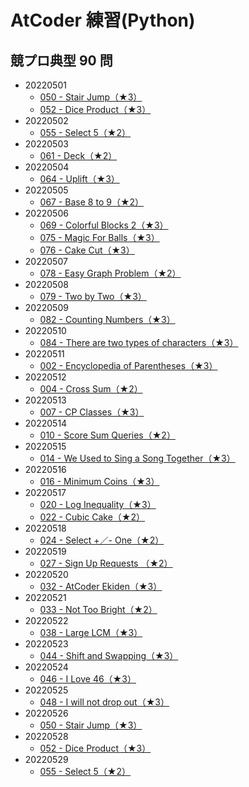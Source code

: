 # AtCoder 練習(Python)

## 競プロ典型 90 問

- 20220501
  - [050 - Stair Jump（★3）](https://atcoder.jp/contests/typical90/tasks/typical90_ax)
  - [052 - Dice Product（★3）](https://atcoder.jp/contests/typical90/tasks/typical90_az)
- 20220502
  - [055 - Select 5（★2）](https://atcoder.jp/contests/typical90/tasks/typical90_bc)
- 20220503
  - [061 - Deck（★2）](https://atcoder.jp/contests/typical90/tasks/typical90_bi)
- 20220504
  - [064 - Uplift（★3）](https://atcoder.jp/contests/typical90/tasks/typical90_bl)
- 20220505
  - [067 - Base 8 to 9（★2）](https://atcoder.jp/contests/typical90/tasks/typical90_bo)
- 20220506
  - [069 - Colorful Blocks 2（★3）](https://atcoder.jp/contests/typical90/tasks/typical90_bq)
  - [075 - Magic For Balls（★3）](https://atcoder.jp/contests/typical90/tasks/typical90_bw)
  - [076 - Cake Cut（★3）](https://atcoder.jp/contests/typical90/tasks/typical90_bx)
- 20220507
  - [078 - Easy Graph Problem（★2）](https://atcoder.jp/contests/typical90/tasks/typical90_bz)
- 20220508
  - [079 - Two by Two（★3）](https://atcoder.jp/contests/typical90/tasks/typical90_ca)
- 20220509
  - [082 - Counting Numbers（★3）](https://atcoder.jp/contests/typical90/tasks/typical90_cd)
- 20220510
  - [084 - There are two types of characters（★3）](https://atcoder.jp/contests/typical90/tasks/typical90_cf)
- 20220511
  - [002 - Encyclopedia of Parentheses（★3）](https://atcoder.jp/contests/typical90/tasks/typical90_b)
- 20220512
  - [004 - Cross Sum（★2）](https://atcoder.jp/contests/typical90/tasks/typical90_d)
- 20220513
  - [007 - CP Classes（★3）](https://atcoder.jp/contests/typical90/tasks/typical90_g)
- 20220514
  - [010 - Score Sum Queries（★2）](https://atcoder.jp/contests/typical90/tasks/typical90_j)
- 20220515
  - [014 - We Used to Sing a Song Together（★3）](https://atcoder.jp/contests/typical90/tasks/typical90_n)
- 20220516
  - [016 - Minimum Coins（★3）](https://atcoder.jp/contests/typical90/tasks/typical90_p)
- 20220517
  - [020 - Log Inequality（★3）](https://atcoder.jp/contests/typical90/tasks/typical90_t)
  - [022 - Cubic Cake（★2）](https://atcoder.jp/contests/typical90/tasks/typical90_v)
- 20220518
  - [024 - Select +／- One（★2）](https://atcoder.jp/contests/typical90/tasks/typical90_x)
- 20220519
  - [027 - Sign Up Requests （★2）](https://atcoder.jp/contests/typical90/tasks/typical90_aa)
- 20220520
  - [032 - AtCoder Ekiden（★3）](https://atcoder.jp/contests/typical90/tasks/typical90_af)
- 20220521
  - [033 - Not Too Bright（★2）](https://atcoder.jp/contests/typical90/tasks/typical90_ag)
- 20220522
  - [038 - Large LCM（★3）](https://atcoder.jp/contests/typical90/tasks/typical90_al)
- 20220523
  - [044 - Shift and Swapping（★3）](https://atcoder.jp/contests/typical90/tasks/typical90_ar)
- 20220524
  - [046 - I Love 46（★3）](https://atcoder.jp/contests/typical90/tasks/typical90_at)
- 20220525
  - [048 - I will not drop out（★3）](https://atcoder.jp/contests/typical90/tasks/typical90_av)
- 20220526
  - [050 - Stair Jump（★3）](https://atcoder.jp/contests/typical90/tasks/typical90_ax)
- 20220528
  - [052 - Dice Product（★3）](https://atcoder.jp/contests/typical90/tasks/typical90_az)
- 20220529
  - [055 - Select 5（★2）](https://atcoder.jp/contests/typical90/tasks/typical90_bc)